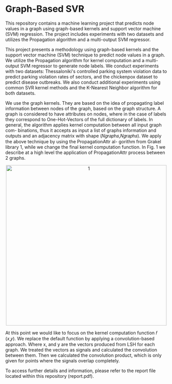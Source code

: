 # Graph-Based SVR
This repository contains a machine learning project that predicts node values in a graph using graph-based kernels and support vector machine (SVM) regression. The project includes experiments with two datasets and utilizes the Propagation algorithm and a multi-output SVM regressor.

This project presents a methodology using graph-based kernels and the support vector machine (SVM) technique to predict node values in a graph. We utilize the Propagation algorithm for kernel computation and a multi-output SVM regressor to generate node labels. We conduct experiments with two datasets: Thessaloniki's controlled parking system violation data to predict parking violation rates of sectors, and the chickenpox dataset to predict disease outbreaks. We also conduct additional experiments using common SVR kernel methods and the K-Nearest Neighbor algorithm for both datasets.

We use the graph kernels. They are based on the idea of propagating label information between nodes of the graph, based on the graph structure. A graph is considered to have attributes on nodes, where in the case of labels they correspond to One-Hot-Vectors of the full dictionary of labels. In general, the algorithm applies kernel computation between all input graph com- binations, thus it accepts as input a list of graphs information and outputs and an adjacency matrix with shape (𝑁𝑔𝑟𝑎𝑝h𝑠,𝑁𝑔𝑟𝑎𝑝h𝑠). We apply the above technique by using the PropagationAttr al- gorithm from Grakel library 1, while we change the final kernel computation function. In Fig. 1 we describe at a high level the application of PropagationAttr process between 2 graphs.

<div align="center">
  <img src="https://github.com/nikgeokar/graph_based_svr/files/11302050/conv_kernel.pdf" alt="1" width="500"/>
</div>


At this point we would like to focus on the kernel computation function 𝑓 (𝑥,𝑦). We replace the default function by applying a convolution-based approach. Where x, and y are the vectors produced from LSH for each graph. We treated the vectors as signals and calculated the convolution between them. Then we calculated the convolution product, which is only given for points where the signals overlap completely.

To access further details and information, please refer to the report file located within this repository (report.pdf).
